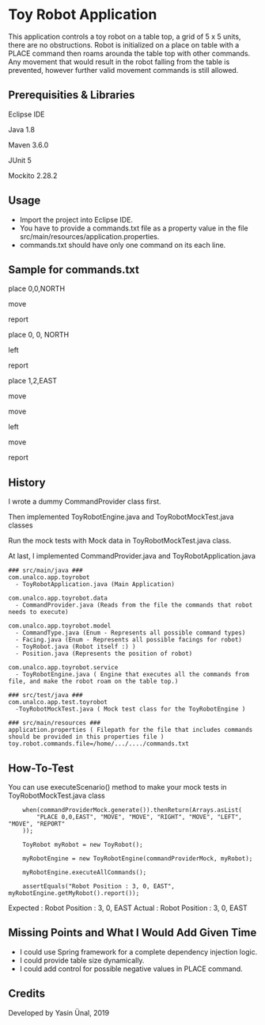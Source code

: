 # Toy Robot Application

This application controls a toy robot on a table top, a grid of 5 x 5 units, there are no obstructions. 
Robot is initialized on a place on table with a PLACE command then roams arounda the table top with other commands.
Any movement that would result in the robot falling from the table is prevented, 
however further valid movement commands is still allowed.

## Prerequisities & Libraries

Eclipse IDE

Java 1.8

Maven 3.6.0

JUnit 5

Mockito 2.28.2

## Usage

- Import the project into Eclipse IDE.
- You have to provide a commands.txt file as a property value in the file src/main/resources/application.properties. 
- commands.txt should have only one command on its each line.

## Sample for commands.txt
place 0,0,NORTH

move

report

place 0, 0, NORTH

left

report

place 1,2,EAST

move

move

left

move

report

## History

I wrote a dummy CommandProvider class first.

Then implemented ToyRobotEngine.java and ToyRobotMockTest.java classes

Run the mock tests with Mock data in ToyRobotMockTest.java class.

At last, I implemented CommandProvider.java and ToyRobotApplication.java

    ### src/main/java ###
    com.unalco.app.toyrobot
      - ToyRobotApplication.java (Main Application)

    com.unalco.app.toyrobot.data
      - CommandProvider.java (Reads from the file the commands that robot needs to execute)

    com.unalco.app.toyrobot.model
      - CommandType.java (Enum - Represents all possible command types)
      - Facing.java (Enum - Represents all possible facings for robot)
      - ToyRobot.java (Robot itself :) )
      - Position.java (Represents the position of robot)

    com.unalco.app.toyrobot.service
      - ToyRobotEngine.java ( Engine that executes all the commands from file, and make the robot roam on the table top.)

    ### src/test/java ###
    com.unalco.app.test.toyrobot
      -ToyRobotMockTest.java ( Mock test class for the ToyRobotEngine ) 
      
    ### src/main/resources ###
    application.properties ( Filepath for the file that includes commands should be provided in this properties file )
    toy.robot.commands.file=/home/.../..../commands.txt

## How-To-Test
You can use executeScenario() method to make your mock tests in ToyRobotMockTest.java class

        when(commandProviderMock.generate()).thenReturn(Arrays.asList(
			"PLACE 0,0,EAST", "MOVE", "MOVE", "RIGHT", "MOVE", "LEFT", "MOVE", "REPORT"
		));

		ToyRobot myRobot = new ToyRobot();
				
		myRobotEngine = new ToyRobotEngine(commandProviderMock, myRobot);
		
		myRobotEngine.executeAllCommands();
		
		assertEquals("Robot Position : 3, 0, EAST", myRobotEngine.getMyRobot().report());
        
Expected : Robot Position : 3, 0, EAST
Actual   : Robot Position : 3, 0, EAST

## Missing Points and What I Would Add Given Time
- I could use Spring framework for a complete dependency injection logic.
- I could provide table size dynamically.
- I could add control for possible negative values in PLACE command.

## Credits

Developed by Yasin Ünal, 2019
